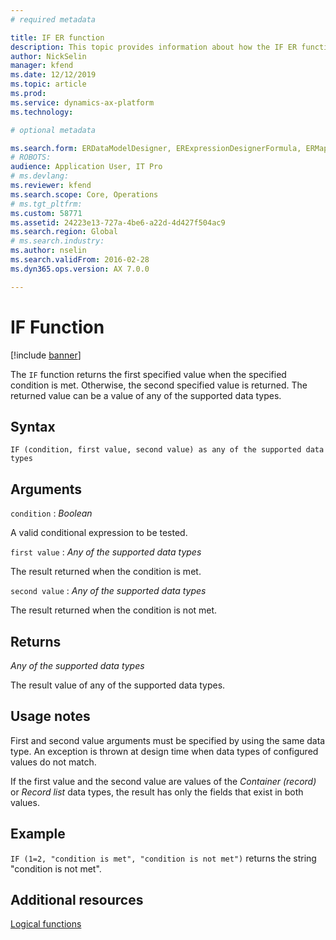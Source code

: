 ```yaml
---
# required metadata

title: IF ER function
description: This topic provides information about how the IF ER function is used.
author: NickSelin
manager: kfend
ms.date: 12/12/2019
ms.topic: article
ms.prod: 
ms.service: dynamics-ax-platform
ms.technology: 

# optional metadata

ms.search.form: ERDataModelDesigner, ERExpressionDesignerFormula, ERMappedFormatDesigner, ERModelMappingDesigner
# ROBOTS: 
audience: Application User, IT Pro
# ms.devlang: 
ms.reviewer: kfend
ms.search.scope: Core, Operations
# ms.tgt_pltfrm: 
ms.custom: 58771
ms.assetid: 24223e13-727a-4be6-a22d-4d427f504ac9
ms.search.region: Global
# ms.search.industry: 
ms.author: nselin
ms.search.validFrom: 2016-02-28
ms.dyn365.ops.version: AX 7.0.0

---
```


# <a name="IF">IF Function</a>

[!include [banner](../includes/banner.md)]

The `IF` function returns the first specified value when the specified condition is met. Otherwise, the second specified value is returned. The returned value can be a value of any of the supported data types.

## Syntax

```
IF (condition, first value, second value) as any of the supported data types
```

## Arguments

`condition` : *Boolean*

A valid conditional expression to be tested.

`first value` : *Any of the supported data types*

The result returned when the condition is met.

`second value` : *Any of the supported data types*

The result returned when the condition is not met.

## Returns

*Any of the supported data types*

The result value of any of the supported data types.

## Usage notes

First and second value arguments must be specified by using the same data type. An exception is thrown at design time when data types of configured values do not match.

If the first value and the second value are values of the *Container (record)* or *Record list* data types, the result has only the fields that exist in both values.

## Example

`IF (1=2, "condition is met", "condition is not met")` returns the string "condition is not met".

## Additional resources

[Logical functions](er-functions-category-logical.md)
